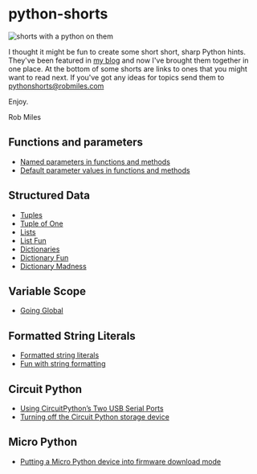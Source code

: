 # python-shorts

![shorts with a python on them](/python-shorts/images/small%20shorts.png)


I thought it might be fun to create some short short, sharp Python hints. They've been featured in [my blog](https://www.robmiles.com/) and now I've brought them together in one place. At the bottom of some shorts are links to ones that you might want to read next. If you've got any ideas for topics send them to [pythonshorts@robmiles.com](mailto:pythonshorts@robmiles.com)

Enjoy. 

Rob Miles

## Functions and parameters

* [Named parameters in functions and methods](/pages/01%20Named%20parameters%20in%20functions%20and%20methods.md)
* [Default parameter values in functions and methods](/pages/02%20Default%20parameter%20values%20in%20functions%20and%20methods.md)

## Structured Data

* [Tuples](/pages/03%20Tuples.md)
* [Tuple of One](/pages/04%20Tuple%20of%20One.md)
* [Lists](/pages/05%20Lists.md)
* [List Fun](/pages/06%20List%20Fun.md)
* [Dictionaries](/pages/07%20Dictionaries.md)
* [Dictionary Fun](/pages/08%20Dictionary%20Fun.md)
* [Dictionary Madness](/pages/09%20Dictionary%20Madness.md)

## Variable Scope

* [Going Global](/pages/10%20Going%20Global.md)

## Formatted String Literals

* [Formatted string literals](/pages/11%20Formatted%20string%20literals.md)
* [Fun with string formatting](/pages/12%20Fun%20with%20string%20formatting.md)

## Circuit Python

* [Using CircuitPython’s Two USB Serial Ports](/pages/13%20CircuitPython%20serial%20communication.md)
* [Turning off the Circuit Python storage device](/python-shorts/pages/14%20Turning%20off%20the%20Circuit%20Python%20storage%20device.md)

## Micro Python
* [Putting a Micro Python device into firmware download mode](/python-shorts/pages/15%20Putting%20a%20Micro%20Python%20device%20into%20firmware%20download%20mode.md)

